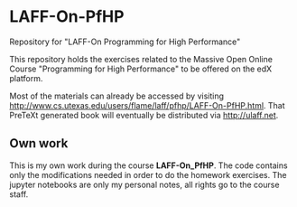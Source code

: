 # LAFF-On-PfHP
Repository for "LAFF-On Programming for High Performance"

This repository holds the exercises related to the Massive Open Online
Course "Programming for High Performance" to be offered on the edX
platform.

Most of the materials can already be accessed by visiting
http://www.cs.utexas.edu/users/flame/laff/pfhp/LAFF-On-PfHP.html.
That PreTeXt generated book will eventually be distributed via
http://ulaff.net.

## Own work
This is my own work during the course **LAFF-On_PfHP**. The code contains
only the modifications needed in order to do the homework exercises.
The jupyter notebooks are only my personal notes, all rights go to the course
staff.
